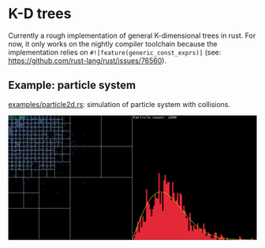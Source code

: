 # K-D trees

Currently a rough implementation of general K-dimensional trees in rust.
For now, it only works on the nightly compiler toolchain because the implementation relies on
`#![feature(generic_const_exprs)]` (see: https://github.com/rust-lang/rust/issues/76560).

## Example: particle system
[examples/particle2d.rs](https://github.com/edddddee/kdtrees/blob/master/examples/particles2d.rs): simulation of particle system with collisions.

<img src=https://github.com/edddddee/kdtrees/blob/master/examples/particles2d.png width=1080>
